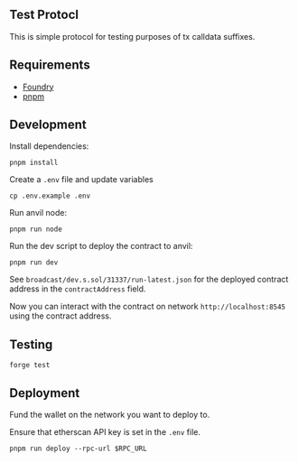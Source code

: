 ## Test Protocl

This is simple protocol for testing purposes of tx calldata suffixes.

## Requirements

- [Foundry](https://getfoundry.sh/)
- [pnpm](https://pnpm.io/)

## Development

Install dependencies:

```
pnpm install
```

Create a `.env` file and update variables

```
cp .env.example .env
```

Run anvil node:

```
pnpm run node
```

Run the dev script to deploy the contract to anvil:

```
pnpm run dev
```

See `broadcast/dev.s.sol/31337/run-latest.json` for the deployed contract address in the `contractAddress` field.

Now you can interact with the contract on network `http://localhost:8545` using the contract address.

## Testing

```
forge test
```

## Deployment

Fund the wallet on the network you want to deploy to.

Ensure that etherscan API key is set in the `.env` file.

```
pnpm run deploy --rpc-url $RPC_URL
```
